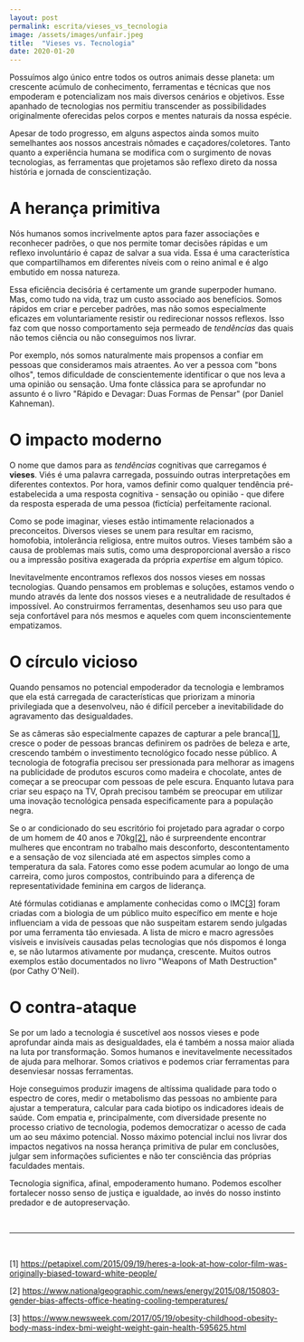 ```yaml
---
layout: post
permalink: escrita/vieses_vs_tecnologia
image: /assets/images/unfair.jpeg
title:  "Vieses vs. Tecnologia"
date: 2020-01-20
---
```


Possuímos algo único entre todos os outros animais desse planeta: um crescente
acúmulo de conhecimento, ferramentas e técnicas que nos empoderam e
potencializam nos mais diversos cenários e objetivos. Esse apanhado de
tecnologias nos permitiu transcender as possibilidades originalmente oferecidas
pelos corpos e mentes naturais da nossa espécie.

Apesar de todo progresso, em alguns aspectos ainda somos muito semelhantes aos
nossos ancestrais nômades e caçadores/coletores. Tanto quanto a experiência
humana se modifica com o surgimento de novas tecnologias, as ferramentas que
projetamos são reflexo direto da nossa história e jornada de conscientização.

# A herança primitiva

Nós humanos somos incrivelmente aptos para fazer associações e reconhecer
padrões, o que nos permite tomar decisões rápidas e um reflexo involuntário é
capaz de salvar a sua vida. Essa é uma característica que compartilhamos em
diferentes níveis com o reino animal e é algo embutido em nossa natureza.

Essa eficiência decisória é certamente um grande superpoder humano. Mas, como
tudo na vida, traz um custo associado aos benefícios. Somos rápidos em criar e
perceber padrões, mas não somos especialmente eficazes em voluntariamente
resistir ou redirecionar nossos reflexos. Isso faz com que nosso comportamento
seja permeado de *tendências* das quais não temos ciência ou não conseguimos nos
livrar.

Por exemplo, nós somos naturalmente mais propensos a confiar em pessoas que
consideramos mais atraentes. Ao ver a pessoa com "bons olhos", temos dificuldade
de conscientemente identificar o que nos leva a uma opinião ou sensação. Uma
fonte clássica para se aprofundar no assunto é o livro "Rápido e Devagar: Duas
Formas de Pensar" (por Daniel Kahneman).


# O impacto moderno

O nome que damos para as *tendências* cognitivas que carregamos é **vieses**.
Viés é uma palavra carregada, possuindo outras interpretações em diferentes
contextos. Por hora, vamos definir como qualquer tendência pré-estabelecida a
uma resposta cognitiva - sensação ou opinião - que difere da resposta esperada
de uma pessoa (fictícia) perfeitamente racional.

Como se pode imaginar, vieses estão intimamente relacionados a preconceitos.
Diversos vieses se unem para resultar em racismo, homofobia, intolerância
religiosa, entre muitos outros. Vieses também são a causa de problemas mais
sutis, como uma desproporcional aversão a risco ou a impressão positiva
exagerada da própria *expertise* em algum tópico.

Inevitavelmente encontramos reflexos dos nossos vieses em nossas tecnologias.
Quando pensamos em problemas e soluções, estamos vendo o mundo através da lente
dos nossos vieses e a neutralidade de resultados é impossível. Ao construirmos
ferramentas, desenhamos seu uso para que seja confortável para nós mesmos e
aqueles com quem inconscientemente empatizamos.


# O círculo vicioso

Quando pensamos no potencial empoderador da tecnologia e lembramos que ela está
carregada de características que priorizam a minoria privilegiada que a
desenvolveu, não é difícil perceber a inevitabilidade do agravamento das
desigualdades.

Se as câmeras são especialmente capazes de capturar a pele branca[[1]](#1),
cresce o poder de pessoas brancas definirem os padrões de beleza e arte,
crescendo também o investimento tecnológico focado nesse público. A tecnologia
de fotografia precisou ser pressionada para melhorar as imagens na publicidade
de produtos escuros como madeira e chocolate, antes de começar a se preocupar
com pessoas de pele escura. Enquanto lutava para criar seu espaço na TV, Oprah
precisou também se preocupar em utilizar uma inovação tecnológica pensada
especificamente para a população negra.

Se o ar condicionado do seu escritório foi projetado para agradar o corpo de um
homem de 40 anos e 70kg[[2]](#2), não é surpreendente encontrar mulheres que
encontram no trabalho mais desconforto, descontentamento e a sensação de voz
silenciada até em aspectos simples como a temperatura da sala. Fatores como esse
podem acumular ao longo de uma carreira, como juros compostos, contribuindo para
a diferença de representatividade feminina em cargos de liderança.

Até fórmulas cotidianas e amplamente conhecidas como o IMC[[3]](#3) foram
criadas com a biologia de um público muito específico em mente e hoje
influenciam a vida de pessoas que não suspeitam estarem sendo julgadas por uma
ferramenta tão enviesada. A lista de micro e macro agressões visíveis e
invisíveis causadas pelas tecnologias que nós dispomos é longa e, se não
lutarmos ativamente por mudança, crescente. Muitos outros exemplos estão
documentados no livro "Weapons of Math Destruction" (por Cathy O'Neil).


# O contra-ataque

Se por um lado a tecnologia é suscetível aos nossos vieses e pode aprofundar
ainda mais as desigualdades, ela é também a nossa maior aliada na luta por
transformação. Somos humanos e inevitavelmente necessitados de ajuda para
melhorar. Somos criativos e podemos criar ferramentas para desenviesar nossas
ferramentas.

Hoje conseguimos produzir imagens de altíssima qualidade para todo o espectro de
cores, medir o metabolismo das pessoas no ambiente para ajustar a temperatura,
calcular para cada biotipo os indicadores ideais de saúde. Com empatia e,
principalmente, com diversidade presente no processo criativo de tecnologia,
podemos democratizar o acesso de cada um ao seu máximo potencial. Nosso máximo
potencial inclui nos livrar dos impactos negativos na nossa herança primitiva de
pular em conclusões, julgar sem informações suficientes e não ter consciência
das próprias faculdades mentais.

Tecnologia significa, afinal, empoderamento humano. Podemos escolher fortalecer
nosso senso de justiça e igualdade, ao invés do nosso instinto predador e de
autopreservação.

<br>

---

<br>

<a id="1">[1]</a> <https://petapixel.com/2015/09/19/heres-a-look-at-how-color-film-was-originally-biased-toward-white-people/> <br>

<a id="2">[2]</a> <https://www.nationalgeographic.com/news/energy/2015/08/150803-gender-bias-affects-office-heating-cooling-temperatures/> <br>

<a id="3">[3]</a> <https://www.newsweek.com/2017/05/19/obesity-childhood-obesity-body-mass-index-bmi-weight-weight-gain-health-595625.html> <br>

